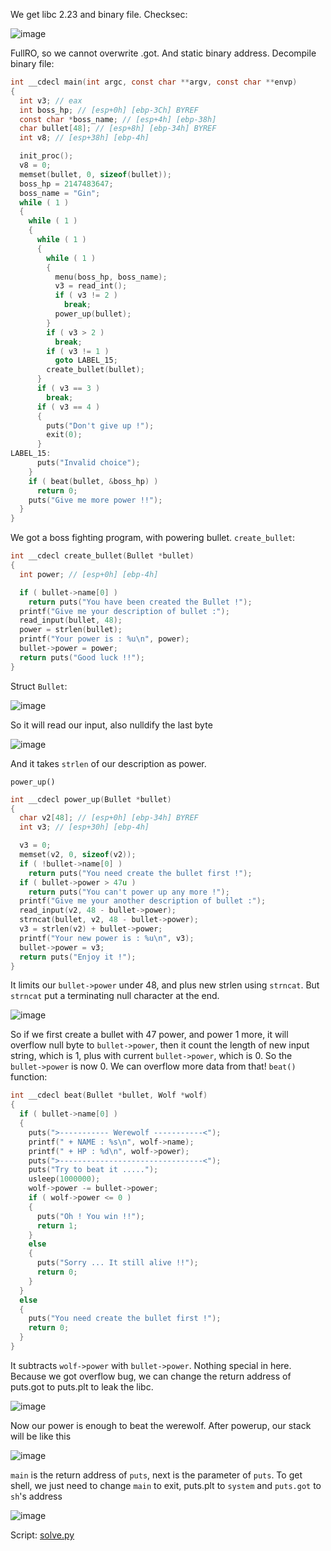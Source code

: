 We get libc 2.23 and binary file. Checksec: 

![image](https://hackmd.io/_uploads/H12oON5ryg.png)

FullRO, so we cannot overwrite .got. And static binary address. 
Decompile binary file:
```c
int __cdecl main(int argc, const char **argv, const char **envp)
{
  int v3; // eax
  int boss_hp; // [esp+0h] [ebp-3Ch] BYREF
  const char *boss_name; // [esp+4h] [ebp-38h]
  char bullet[48]; // [esp+8h] [ebp-34h] BYREF
  int v8; // [esp+38h] [ebp-4h]

  init_proc();
  v8 = 0;
  memset(bullet, 0, sizeof(bullet));
  boss_hp = 2147483647;
  boss_name = "Gin";
  while ( 1 )
  {
    while ( 1 )
    {
      while ( 1 )
      {
        while ( 1 )
        {
          menu(boss_hp, boss_name);
          v3 = read_int();
          if ( v3 != 2 )
            break;
          power_up(bullet);
        }
        if ( v3 > 2 )
          break;
        if ( v3 != 1 )
          goto LABEL_15;
        create_bullet(bullet);
      }
      if ( v3 == 3 )
        break;
      if ( v3 == 4 )
      {
        puts("Don't give up !");
        exit(0);
      }
LABEL_15:
      puts("Invalid choice");
    }
    if ( beat(bullet, &boss_hp) )
      return 0;
    puts("Give me more power !!");
  }
}
```
We got a boss fighting program, with powering bullet. 
`create_bullet`:
```c
int __cdecl create_bullet(Bullet *bullet)
{
  int power; // [esp+0h] [ebp-4h]

  if ( bullet->name[0] )
    return puts("You have been created the Bullet !");
  printf("Give me your description of bullet :");
  read_input(bullet, 48);
  power = strlen(bullet);
  printf("Your power is : %u\n", power);
  bullet->power = power;
  return puts("Good luck !!");
}
```
Struct `Bullet`: 

![image](https://hackmd.io/_uploads/rkTo5NcHkx.png)

So it will read our input, also nulldify the last byte 

![image](https://hackmd.io/_uploads/ByH09N5S1l.png)

And it takes `strlen` of our description as power. 

`power_up()`
```c
int __cdecl power_up(Bullet *bullet)
{
  char v2[48]; // [esp+0h] [ebp-34h] BYREF
  int v3; // [esp+30h] [ebp-4h]

  v3 = 0;
  memset(v2, 0, sizeof(v2));
  if ( !bullet->name[0] )
    return puts("You need create the bullet first !");
  if ( bullet->power > 47u )
    return puts("You can't power up any more !");
  printf("Give me your another description of bullet :");
  read_input(v2, 48 - bullet->power);
  strncat(bullet, v2, 48 - bullet->power);
  v3 = strlen(v2) + bullet->power;
  printf("Your new power is : %u\n", v3);
  bullet->power = v3;
  return puts("Enjoy it !");
}
```
It limits our `bullet->power` under 48, and plus new strlen using `strncat`. But `strncat` put a terminating null character at the end. 

![image](https://hackmd.io/_uploads/HJk5XdjSJl.png)

So if we first create a bullet with 47 power, and power 1 more, it will overflow null byte to `bullet->power`, then it count the length of new input string, which is 1, plus with current `bullet->power`, which is 0. So the `bullet->power` is now 0. We can overflow more data from that!
`beat()` function:
```c
int __cdecl beat(Bullet *bullet, Wolf *wolf)
{
  if ( bullet->name[0] )
  {
    puts(">----------- Werewolf -----------<");
    printf(" + NAME : %s\n", wolf->name);
    printf(" + HP : %d\n", wolf->power);
    puts(">--------------------------------<");
    puts("Try to beat it .....");
    usleep(1000000);
    wolf->power -= bullet->power;
    if ( wolf->power <= 0 )
    {
      puts("Oh ! You win !!");
      return 1;
    }
    else
    {
      puts("Sorry ... It still alive !!");
      return 0;
    }
  }
  else
  {
    puts("You need create the bullet first !");
    return 0;
  }
}
```
It subtracts `wolf->power` with `bullet->power`. Nothing special in here. 
Because we got overflow bug, we can change the return address of puts.got to puts.plt to leak the libc. 

![image](https://hackmd.io/_uploads/BJ8ZYdoSke.png)

Now our power is enough to beat the werewolf. After powerup, our stack will be like this 

![image](https://hackmd.io/_uploads/BJBH3_sryx.png)

`main` is the return address of `puts`, next is the parameter of `puts`. 
To get shell, we just need to change `main` to exit, puts.plt to `system` and `puts.got` to `sh`'s address

![image](https://hackmd.io/_uploads/SyuspOjrye.png)

Script: [solve.py](https://github.com/q11N9/CTF_Writeups/new/main/CTFpwn/pwnable.tw/SilverBullet/solve.py)
